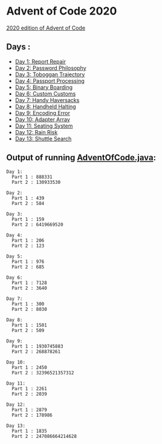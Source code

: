 # Advent of Code 2020

[2020 edition of Advent of Code](https://adventofcode.com/2020)

## Days :

  - [Day 1: Report Repair](days/day1/Day1.java)
  - [Day 2: Password Philosophy](days/day2/Day2.java)
  - [Day 3: Toboggan Trajectory](days/day3/Day3.java)
  - [Day 4: Passport Processing](days/day4/Day4.java)
  - [Day 5: Binary Boarding](days/day5/Day5.java)
  - [Day 6: Custom Customs](days/day6/Day6.java)
  - [Day 7: Handy Haversacks](days/day7/Day7.java)
  - [Day 8: Handheld Halting](days/day8/Day8.java)
  - [Day 9: Encoding Error](days/day9/Day9.java)
  - [Day 10: Adapter Array](days/day10/Day10.java)
  - [Day 11: Seating System](days/day11/Day11.java)
  - [Day 12: Rain Risk](days/day12/Day12.java)
  - [Day 13: Shuttle Search](days/day13/Day13.java)

## Output of running [AdventOfCode.java](AdventOfCode.java):

```
Day 1:
  Part 1 : 888331
  Part 2 : 130933530

Day 2:
  Part 1 : 439
  Part 2 : 584

Day 3:
  Part 1 : 159
  Part 2 : 6419669520

Day 4:
  Part 1 : 206
  Part 2 : 123

Day 5:
  Part 1 : 976
  Part 2 : 685

Day 6:
  Part 1 : 7128
  Part 2 : 3640

Day 7:
  Part 1 : 300
  Part 2 : 8030

Day 8:
  Part 1 : 1501
  Part 2 : 509

Day 9:
  Part 1 : 1930745883
  Part 2 : 268878261

Day 10:
  Part 1 : 2450
  Part 2 : 32396521357312

Day 11:
  Part 1 : 2261
  Part 2 : 2039

Day 12:
  Part 1 : 2879
  Part 2 : 178986

Day 13:
  Part 1 : 1835
  Part 2 : 247086664214628
```